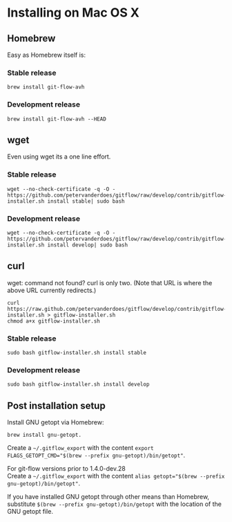 # Installing on Mac OS X

## Homebrew

Easy as Homebrew itself is:

### Stable release
    brew install git-flow-avh

### Development release
    brew install git-flow-avh --HEAD
    
## wget

Even using wget its a one line effort.

### Stable release
    wget --no-check-certificate -q -O - https://github.com/petervanderdoes/gitflow/raw/develop/contrib/gitflow-installer.sh install stable| sudo bash

### Development release
    wget --no-check-certificate -q -O - https://github.com/petervanderdoes/gitflow/raw/develop/contrib/gitflow-installer.sh install develop| sudo bash

## curl

wget: command not found?  curl is only two.  (Note that URL is where the above URL currently redirects.)

    curl https://raw.github.com/petervanderdoes/gitflow/develop/contrib/gitflow-installer.sh > gitflow-installer.sh
    chmod a+x gitflow-installer.sh

### Stable release
    sudo bash gitflow-installer.sh install stable

### Development release
    sudo bash gitflow-installer.sh install develop
    
## Post installation setup
Install GNU getopt via Homebrew:    

    brew install gnu-getopt.

Create a `~/.gitflow_export` with the content `export FLAGS_GETOPT_CMD="$(brew --prefix gnu-getopt)/bin/getopt"`.

For git-flow versions prior to 1.4.0-dev.28  
Create a `~/.gitflow_export` with the content `alias getopt="$(brew --prefix gnu-getopt)/bin/getopt"`.

If you have installed GNU getopt through other means than Homebrew, substitute `$(brew --prefix gnu-getopt)/bin/getopt` with the location of the GNU getopt file.